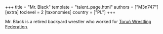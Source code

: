 +++
title = "Mr. Black"
template = "talent_page.html"
authors = ["M3n747"]
[extra]
toclevel = 2
[taxonomies]
country = ["PL"]
+++

Mr. Black is a retired backyard wrestler who worked for [Toruń Wrestling Federation](@/o/twf.md).
